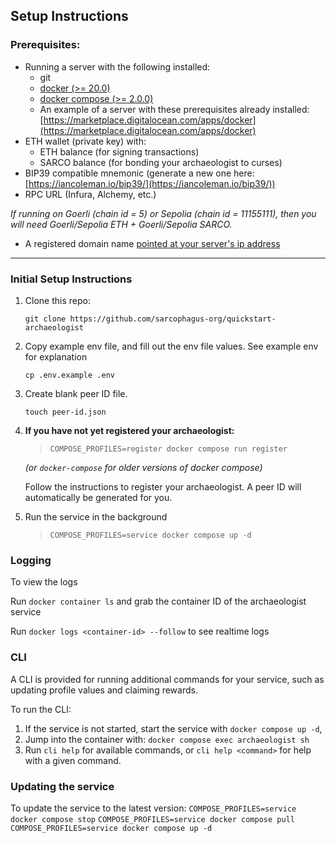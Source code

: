## Setup Instructions

### Prerequisites:
- Running a server with the following installed:
  - git
  - [docker (>= 20.0)](https://www.simplilearn.com/tutorials/docker-tutorial/how-to-install-docker-on-ubuntu)
  - [docker compose (>= 2.0.0)](https://docs.docker.com/compose/install/linux/#install-the-plugin-manually)
  - An example of a server with these prerequisites already installed: [https://marketplace.digitalocean.com/apps/docker](https://marketplace.digitalocean.com/apps/docker)
- ETH wallet (private key) with:
  - ETH balance (for signing transactions)
  - SARCO balance (for bonding your archaeologist to curses)
- BIP39 compatible mnemonic (generate a new one here: [https://iancoleman.io/bip39/](https://iancoleman.io/bip39/))
- RPC URL (Infura, Alchemy, etc.)

_If running on Goerli (chain id = 5) or Sepolia (chain id = 11155111), then you will need Goerli/Sepolia ETH + Goerli/Sepolia SARCO._

- A registered domain name [pointed at your server's ip address](https://www.servers.com/support/knowledge/dedicated-servers/how-to-point-your-domain-name-to-dedicated-servers-ip-address#:~:text=To%20point%20your%20domain%20name%20to%20your%20dedicated%20server's%20public,on%20the%20domain's%20name%20servers.) 
---

### Initial Setup Instructions

1. Clone this repo:

   `git clone https://github.com/sarcophagus-org/quickstart-archaeologist`

2. Copy example env file, and fill out the env file values. See example env for explanation

   `cp .env.example .env`

3. Create blank peer ID file.

   `touch peer-id.json`

4. **If you have not yet registered your archaeologist:**

   > `COMPOSE_PROFILES=register docker compose run register`  
   
   _(or `docker-compose` for older versions of docker compose)_

   Follow the instructions to register your archaeologist. A peer ID will automatically be generated for you.

5. Run the service in the background

   > `COMPOSE_PROFILES=service docker compose up -d`

### Logging
To view the logs

Run `docker container ls` and grab the container ID of the archaeologist service

Run `docker logs <container-id> --follow` to see realtime logs

### CLI
A CLI is provided for running additional commands for your service, such as updating profile values and claiming rewards.

To run the CLI: 
1. If the service is not started, start the service with `docker compose up -d`,
2. Jump into the container with: `docker compose exec archaeologist sh`
3. Run `cli help` for available commands, or `cli help <command>` for help with a given command.

### Updating the service
To update the service to the latest version:
`COMPOSE_PROFILES=service docker compose stop`
`COMPOSE_PROFILES=service docker compose pull`
`COMPOSE_PROFILES=service docker compose up -d`
